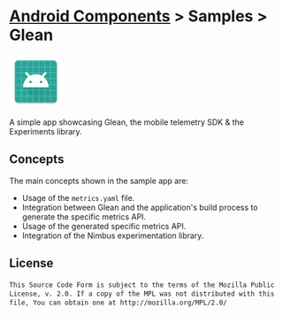 # [Android Components](../../README.md) > Samples > Glean

![](src/main/res/mipmap-xhdpi/ic_launcher.png)

A simple app showcasing Glean, the mobile telemetry SDK & the Experiments library.

## Concepts

The main concepts shown in the sample app are:

* Usage of the `metrics.yaml` file.
* Integration between Glean and the application's build process to generate the specific metrics API.
* Usage of the generated specific metrics API.
* Integration of the Nimbus experimentation library.

## License

    This Source Code Form is subject to the terms of the Mozilla Public
    License, v. 2.0. If a copy of the MPL was not distributed with this
    file, You can obtain one at http://mozilla.org/MPL/2.0/
